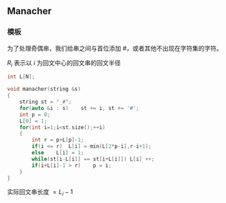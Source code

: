 ## Manacher
### 模板
为了处理奇偶串，我们给串之间与首位添加 $\#$，或者其他不出现在字符集的字符。

$R_i$ 表示以 $i$ 为回文中心的回文串的回文半径
```cpp
int L[N];

void manacher(string &s)
{
	string st = "_#";
	for(auto &i : s)	st += i, st += '#';
	int p = 0;
	L[0] = 1;
	for(int i=1;i<st.size();++i)
	{
		int r = p+L[p]-1;
		if(i <= r)	L[i] = min(L[2*p-i],r-i+1);
		else	L[i] = 1;
		while(st[i-L[i]] == st[i+L[i]])	L[i] ++;
		if(i+L[i]-1 > r)	p = i;
	}
}
```
实际回文串长度 $= L_i - 1$